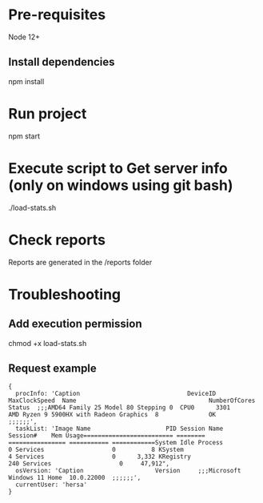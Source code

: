 # Pre-requisites
Node 12+

## Install dependencies
npm install

# Run project
npm start

# Execute script to Get server info (only on windows using git bash)
./load-stats.sh

# Check reports
Reports are generated in the /reports folder

# Troubleshooting

## Add execution permission
chmod +x load-stats.sh


## Request example
```
{
  procInfo: 'Caption                              DeviceID  MaxClockSpeed  Name                                     NumberOfCores  Status  ;;;AMD64 Family 25 Model 80 Stepping 0  CPU0      3301           AMD Ryzen 9 5900HX with Radeon Graphics  8              OK      ;;;;;;',
  taskList: 'Image Name                     PID Session Name        Session#    Mem Usage========================= ======== ================ =========== ============System Idle Process              0 Services                   0          8 KSystem                           4 Services                   0      3,332 KRegistry                       240 Services                   0     47,912",
  osVersion: 'Caption                    Version     ;;;Microsoft Windows 11 Home  10.0.22000  ;;;;;;',
  currentUser: 'hersa'
}
```